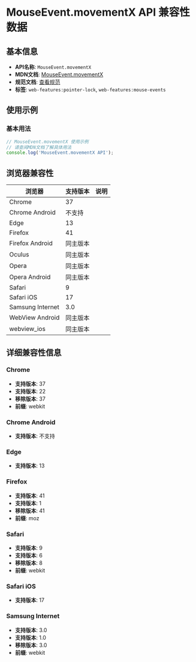 # MouseEvent.movementX API 兼容性数据

## 基本信息

- **API名称**: `MouseEvent.movementX`
- **MDN文档**: [MouseEvent.movementX](https://developer.mozilla.org/docs/Web/API/MouseEvent/movementX)
- **规范文档**: [查看规范](https://w3c.github.io/pointerlock/#dom-mouseevent-movementx)
- **标签**: `web-features:pointer-lock`, `web-features:mouse-events`

## 使用示例

### 基本用法

```javascript
// MouseEvent.movementX 使用示例
// 请查阅MDN文档了解具体用法
console.log('MouseEvent.movementX API');
```

## 浏览器兼容性

| 浏览器 | 支持版本 | 说明 |
|--------|----------|------|
| Chrome | 37 |  |
| Chrome Android | 不支持 |  |
| Edge | 13 |  |
| Firefox | 41 |  |
| Firefox Android | 同主版本 |  |
| Oculus | 同主版本 |  |
| Opera | 同主版本 |  |
| Opera Android | 同主版本 |  |
| Safari | 9 |  |
| Safari iOS | 17 |  |
| Samsung Internet | 3.0 |  |
| WebView Android | 同主版本 |  |
| webview_ios | 同主版本 |  |

## 详细兼容性信息

### Chrome

- **支持版本**: 37
- **支持版本**: 22
- **移除版本**: 37
- **前缀**: webkit

### Chrome Android

- **支持版本**: 不支持

### Edge

- **支持版本**: 13

### Firefox

- **支持版本**: 41
- **支持版本**: 1
- **移除版本**: 41
- **前缀**: moz

### Safari

- **支持版本**: 9
- **支持版本**: 6
- **移除版本**: 8
- **前缀**: webkit

### Safari iOS

- **支持版本**: 17

### Samsung Internet

- **支持版本**: 3.0
- **支持版本**: 1.0
- **移除版本**: 3.0
- **前缀**: webkit

